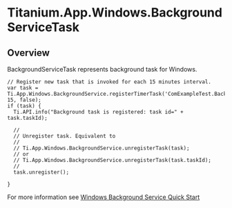 # Titanium.App.Windows.BackgroundServiceTask

<TypeHeader/>

## Overview

BackgroundServiceTask represents background task for Windows.

    // Register new task that is invoked for each 15 minutes interval.
    var task = Ti.App.Windows.BackgroundService.registerTimerTask('ComExampleTest.BackgroundServiceTask', 15, false);
    if (task) {
      Ti.API.info("Background task is registered: task id=" + task.taskId);

      //
      // Unregister task. Equivalent to 
      //
      // Ti.App.Windows.BackgroundService.unregisterTask(task);
      // or
      // Ti.App.Windows.BackgroundService.unregisterTask(task.taskId);
      //
      task.unregister();

    }

For more information see [Windows Background Service Quick Start](http://docs.appcelerator.com/platform/latest/#!/guide/Windows_Background_Service_Quick_Start)

<ApiDocs/>
